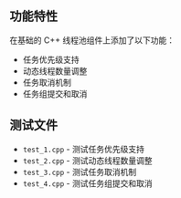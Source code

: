 ## 功能特性

在基础的 C++ 线程池组件上添加了以下功能：

- 任务优先级支持
- 动态线程数量调整  
- 任务取消机制
- 任务组提交和取消

## 测试文件

- `test_1.cpp` - 测试任务优先级支持
- `test_2.cpp` - 测试动态线程数量调整
- `test_3.cpp` - 测试任务取消机制
- `test_4.cpp` - 测试任务组提交和取消
